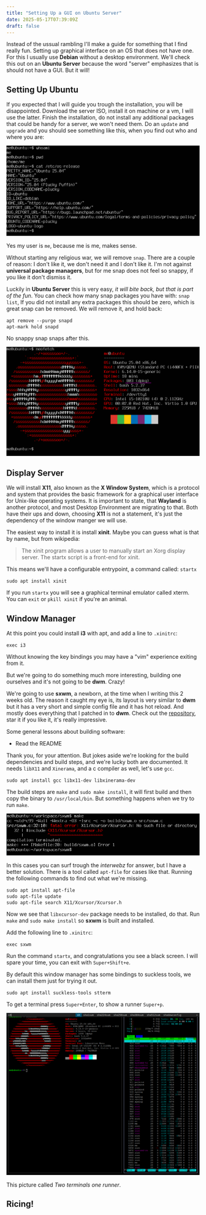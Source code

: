```yaml
---
title: "Setting Up a GUI on Ubuntu Server"
date: 2025-05-17T07:39:09Z
draft: false
---
```


Instead of the ussual rambling I'll make a guide for something that I find really fun. Setting up graphical interface on an OS that does not have one. For this I usually use **Debian** without a desktop environment. We'll check this out on an **Ubuntu Server** because the word "server" emphasizes that is should not have a GUI. But it will!

<!--more-->

## Setting Up Ubuntu

If you expected that I will guide you trough the installation, you will be disappointed. Download the server ISO, install it on machine or a vm, I will use the latter. Finish the installation, do not install any additional packages that could be handy for a server, we won't need them. Do an `update` and `upgrade` and you should see something like this, when you find out who and where you are:

![After Install](after-install.png)

Yes my user is `me`, because me is me, makes sense.

Without starting any religious war, we will remove `snap`. There are a couple of reason: I don't like it, we don't need it and I don't like it. I'm not against **universal package managers**, but for me snap does not feel so snappy, if you like it don't dismiss it.

Luckily in **Ubuntu Server** this is very easy, _it will bite back, but that is part of the fun_. You can check how many snap packages you have with: `snap list`, If you did not install any extra packages this should be zero, which is great snap can be removed. We will remove it, and hold back:

```shell
apt remove --purge snapd
apt-mark hold snapd
```

No snappy snap snaps after this.

![No Snap](no-snap.png)

## Display Server

We will install **X11**, also known as the **X Window System**, which is a protocol and system that provides the basic framework for a graphical user interface for Unix-like operating systems. It is important to state, that **Wayland** is another protocol, and most Desktop Environment are migrating to that. Both have their ups and down, choosing **X11** is not a statement, it's just the dependency of the window manger we will use.

The easiest way to install it is install **xinit**. Maybe you can guess what is that by name, but from wikipedia:

> The xinit program allows a user to manually start an Xorg display server. The startx script is a front-end for xinit.

This means we'll have a configurable entrypoint, a command called: `startx`

```shell
sudo apt install xinit
```

If you run `startx` you will see a graphical terminal emulator called xterm. You can `exit` or `pkill xinit` if you're an animal.

## Window Manager

At this point you could install **i3** with apt, and add a line to `.xinitrc`:

```shell
exec i3
```

Without knowing the key bindings you may have a "vim" experience exiting from it.

But we're going to do something much more interesting, building one ourselves and it's not going to be **dwm**. Crazy!

We're going to use **sxwm**, a newborn, at the time when I writing this 2 weeks old. The reason it caught my eye is, its layout is very similar to **dwm** but it has a very short and simple config file and it has hot reload. And mostly does everything that I patched in to **dwm**. Check out the [repository](https://github.com/uint23/sxwm), star it if you like it, it's really impressive.

Some general lessons about building software:

- Read the README

Thank you, for your attention. But jokes aside we're looking for the build dependencies and build steps, and we're lucky both are documented. It needs `libX11` and `Xinerama`, and a c compiler as well, let's use `gcc`.

```shell
sudo apt install gcc libx11-dev libxinerama-dev
```

The build steps are `make` and `sudo make install`, it will first build and then copy the binary to `/usr/local/bin`. But something happens when we try to run `make`.

![Missing XCursor](missing-xcursor.png)

In this cases you can surf trough the _interwebz_ for answer, but I have a better solution. There is a tool called `apt-file` for cases like that. Running the following commands to find out what we're missing.

```shell
sudo apt install apt-file
sudo apt-file update
sudo apt-file search X11/Xcursor/Xcursor.h
```

Now we see that `libxcursor-dev` package needs to be installed, do that. Run `make` and `sudo make install` so **sxwm** is built and installed.

Add the following line to `.xinitrc`:

```shell
exec sxwm
```

Run the command `startx`, and congratulations you see a black screen. I will spare your time, you can exit with `Super+Shift+e`.

By default this window manager has some bindings to suckless tools, we can install them just for trying it out.

```shell
sudo apt install suckless-tools stterm
```

To get a terminal press `Super+Enter`, to show a runner `Super+p`.

![Sxwm First](sxwm-first.png)

This picture called _Two terminals one runner_.

## Ricing!

